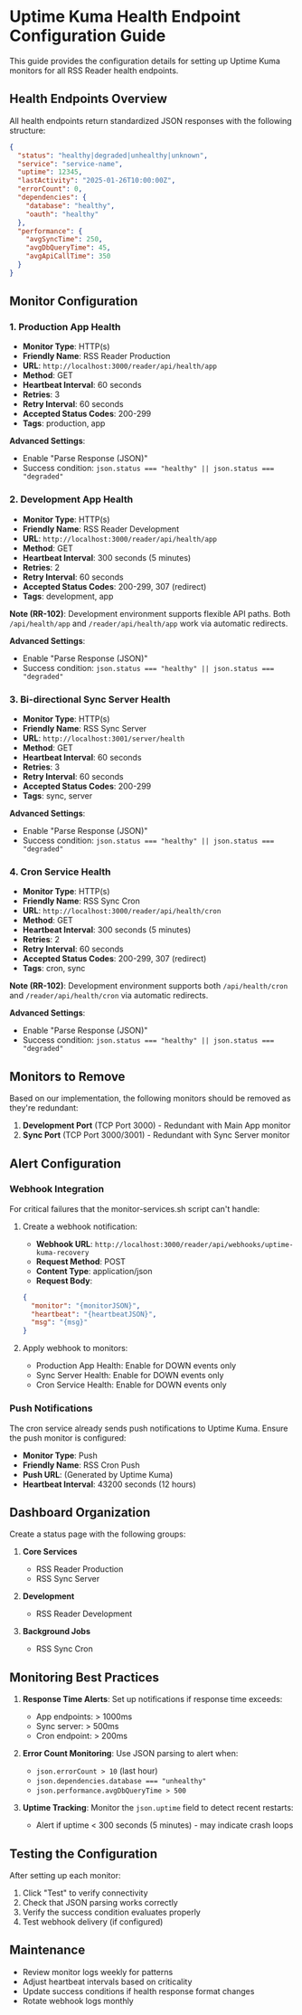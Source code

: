 # Uptime Kuma Health Endpoint Configuration Guide

This guide provides the configuration details for setting up Uptime Kuma monitors for all RSS Reader health endpoints.

## Health Endpoints Overview

All health endpoints return standardized JSON responses with the following structure:

```json
{
  "status": "healthy|degraded|unhealthy|unknown",
  "service": "service-name",
  "uptime": 12345,
  "lastActivity": "2025-01-26T10:00:00Z",
  "errorCount": 0,
  "dependencies": {
    "database": "healthy",
    "oauth": "healthy"
  },
  "performance": {
    "avgSyncTime": 250,
    "avgDbQueryTime": 45,
    "avgApiCallTime": 350
  }
}
```

## Monitor Configuration

### 1. Production App Health

- **Monitor Type**: HTTP(s)
- **Friendly Name**: RSS Reader Production
- **URL**: `http://localhost:3000/reader/api/health/app`
- **Method**: GET
- **Heartbeat Interval**: 60 seconds
- **Retries**: 3
- **Retry Interval**: 60 seconds
- **Accepted Status Codes**: 200-299
- **Tags**: production, app

**Advanced Settings**:

- Enable "Parse Response (JSON)"
- Success condition: `json.status === "healthy" || json.status === "degraded"`

### 2. Development App Health

- **Monitor Type**: HTTP(s)
- **Friendly Name**: RSS Reader Development
- **URL**: `http://localhost:3000/reader/api/health/app`
- **Method**: GET
- **Heartbeat Interval**: 300 seconds (5 minutes)
- **Retries**: 2
- **Retry Interval**: 60 seconds
- **Accepted Status Codes**: 200-299, 307 (redirect)
- **Tags**: development, app

**Note (RR-102)**: Development environment supports flexible API paths. Both `/api/health/app` and `/reader/api/health/app` work via automatic redirects.

**Advanced Settings**:

- Enable "Parse Response (JSON)"
- Success condition: `json.status === "healthy" || json.status === "degraded"`

### 3. Bi-directional Sync Server Health

- **Monitor Type**: HTTP(s)
- **Friendly Name**: RSS Sync Server
- **URL**: `http://localhost:3001/server/health`
- **Method**: GET
- **Heartbeat Interval**: 60 seconds
- **Retries**: 3
- **Retry Interval**: 60 seconds
- **Accepted Status Codes**: 200-299
- **Tags**: sync, server

**Advanced Settings**:

- Enable "Parse Response (JSON)"
- Success condition: `json.status === "healthy" || json.status === "degraded"`

### 4. Cron Service Health

- **Monitor Type**: HTTP(s)
- **Friendly Name**: RSS Sync Cron
- **URL**: `http://localhost:3000/reader/api/health/cron`
- **Method**: GET
- **Heartbeat Interval**: 300 seconds (5 minutes)
- **Retries**: 2
- **Retry Interval**: 60 seconds
- **Accepted Status Codes**: 200-299, 307 (redirect)
- **Tags**: cron, sync

**Note (RR-102)**: Development environment supports both `/api/health/cron` and `/reader/api/health/cron` via automatic redirects.

**Advanced Settings**:

- Enable "Parse Response (JSON)"
- Success condition: `json.status === "healthy" || json.status === "degraded"`

## Monitors to Remove

Based on our implementation, the following monitors should be removed as they're redundant:

1. **Development Port** (TCP Port 3000) - Redundant with Main App monitor
2. **Sync Port** (TCP Port 3000/3001) - Redundant with Sync Server monitor

## Alert Configuration

### Webhook Integration

For critical failures that the monitor-services.sh script can't handle:

1. Create a webhook notification:
   - **Webhook URL**: `http://localhost:3000/reader/api/webhooks/uptime-kuma-recovery`
   - **Request Method**: POST
   - **Content Type**: application/json
   - **Request Body**:

   ```json
   {
     "monitor": "{monitorJSON}",
     "heartbeat": "{heartbeatJSON}",
     "msg": "{msg}"
   }
   ```

2. Apply webhook to monitors:
   - Production App Health: Enable for DOWN events only
   - Sync Server Health: Enable for DOWN events only
   - Cron Service Health: Enable for DOWN events only

### Push Notifications

The cron service already sends push notifications to Uptime Kuma. Ensure the push monitor is configured:

- **Monitor Type**: Push
- **Friendly Name**: RSS Cron Push
- **Push URL**: (Generated by Uptime Kuma)
- **Heartbeat Interval**: 43200 seconds (12 hours)

## Dashboard Organization

Create a status page with the following groups:

1. **Core Services**
   - RSS Reader Production
   - RSS Sync Server

2. **Development**
   - RSS Reader Development

3. **Background Jobs**
   - RSS Sync Cron

## Monitoring Best Practices

1. **Response Time Alerts**: Set up notifications if response time exceeds:
   - App endpoints: > 1000ms
   - Sync server: > 500ms
   - Cron endpoint: > 200ms

2. **Error Count Monitoring**: Use JSON parsing to alert when:
   - `json.errorCount > 10` (last hour)
   - `json.dependencies.database === "unhealthy"`
   - `json.performance.avgDbQueryTime > 500`

3. **Uptime Tracking**: Monitor the `json.uptime` field to detect recent restarts:
   - Alert if uptime < 300 seconds (5 minutes) - may indicate crash loops

## Testing the Configuration

After setting up each monitor:

1. Click "Test" to verify connectivity
2. Check that JSON parsing works correctly
3. Verify the success condition evaluates properly
4. Test webhook delivery (if configured)

## Maintenance

- Review monitor logs weekly for patterns
- Adjust heartbeat intervals based on criticality
- Update success conditions if health response format changes
- Rotate webhook logs monthly
